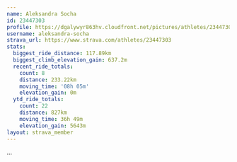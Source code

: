 ```yaml
---
name: Aleksandra Socha
id: 23447303
profile: https://dgalywyr863hv.cloudfront.net/pictures/athletes/23447303/14745546/4/large.jpg
username: aleksandra-socha
strava_url: https://www.strava.com/athletes/23447303
stats:
  biggest_ride_distance: 117.89km
  biggest_climb_elevation_gain: 637.2m
  recent_ride_totals:
    count: 8
    distance: 233.22km
    moving_time: '08h 05m'
    elevation_gain: 0m
  ytd_ride_totals:
    count: 22
    distance: 827km
    moving_time: 36h 49m
    elevation_gain: 5643m
layout: strava_member
--- 
```

...
